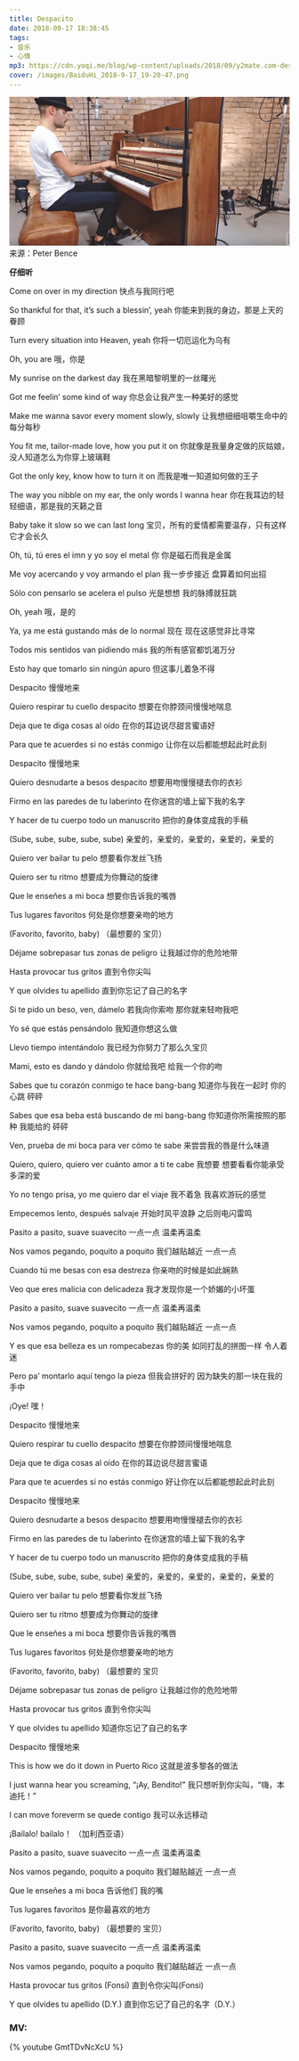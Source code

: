 ```yaml
---
title: Despacito
date: 2018-09-17 18:38:45
tags: 
- 音乐
- 心情
mp3: https://cdn.yoqi.me/blog/wp-content/uploads/2018/09/y2mate.com-despacito_piano_cover_peter_bence_GmtTDvNcXcU.mp3
cover: /images/BaiduHi_2018-9-17_19-20-47.png
---
```

![](/images/BaiduHi_2018-9-17_19-20-47.png)
来源：Peter Bence

**仔细听**

Come on over in my direction
快点与我同行吧

So thankful for that, it’s such a blessin’, yeah
你能来到我的身边，那是上天的眷顾

Turn every situation into Heaven, yeah
你将一切厄运化为乌有

Oh, you are
哦，你是

My sunrise on the darkest day
我在黑暗黎明里的一丝曙光

Got me feelin’ some kind of way
你总会让我产生一种美好的感觉

Make me wanna savor every moment slowly, slowly
让我想细细咀嚼生命中的每分每秒

You fit me, tailor-made love, how you put it on
你就像是我量身定做的灰姑娘，没人知道怎么为你穿上玻璃鞋

Got the only key, know how to turn it on
而我是唯一知道如何做的王子

The way you nibble on my ear, the only words I wanna hear
你在我耳边的轻轻细语，那是我的天籁之音

Baby take it slow so we can last long
宝贝，所有的爱情都需要温存，只有这样它才会长久

Oh, tú, tú eres el imn y yo soy el metal
你 你是磁石而我是金属

Me voy acercando y voy armando el plan
我一步步接近 盘算着如何出招

Sólo con pensarlo se acelera el pulso
光是想想 我的脉搏就狂跳

Oh, yeah
哦，是的

Ya, ya me está gustando más de lo normal
现在 现在这感觉非比寻常

Todos mis sentidos van pidiendo más
我的所有感官都饥渴万分

Esto hay que tomarlo sin ningún apuro
但这事儿着急不得

Despacito
慢慢地来

Quiero respirar tu cuello despacito
想要在你脖颈间慢慢地喘息

Deja que te diga cosas al oído
在你的耳边说尽甜言蜜语好

Para que te acuerdes si no estás conmigo
让你在以后都能想起此时此刻

Despacito
慢慢地来

Quiero desnudarte a besos despacito
想要用吻慢慢褪去你的衣衫

Firmo en las paredes de tu laberinto
在你迷宫的墙上留下我的名字

Y hacer de tu cuerpo todo un manuscrito
把你的身体变成我的手稿

(Sube, sube, sube, sube, sube)
亲爱的，亲爱的，亲爱的，亲爱的，亲爱的

Quiero ver bailar tu pelo
想要看你发丝飞扬

Quiero ser tu ritmo
想要成为你舞动的旋律

Que le enseñes a mi boca
想要你告诉我的嘴唇

Tus lugares favoritos
何处是你想要亲吻的地方

(Favorito, favorito, baby)
（最想要的 宝贝）

Déjame sobrepasar tus zonas de peligro
让我越过你的危险地带

Hasta provocar tus gritos
直到令你尖叫

Y que olvides tu apellido
直到你忘记了自己的名字

Si te pido un beso, ven, dámelo
若我向你索吻 那你就来轻吻我吧

Yo sé que estás pensándolo
我知道你想这么做

Llevo tiempo intentándolo
我已经为你努力了那么久宝贝

Mami, esto es dando y dándolo
你就给我吧 给我一个你的吻

Sabes que tu corazón conmigo te hace bang-bang
知道你与我在一起时 你的心跳 砰砰

Sabes que esa beba está buscando de mi bang-bang
你知道你所需按照的那种 我能给的 砰砰

Ven, prueba de mi boca para ver cómo te sabe
来尝尝我的唇是什么味道

Quiero, quiero, quiero ver cuánto amor a ti te cabe
我想要 想要看看你能承受多深的爱

Yo no tengo prisa, yo me quiero dar el viaje
我不着急 我喜欢游玩的感觉

Empecemos lento, después salvaje
开始时风平浪静 之后则电闪雷鸣

Pasito a pasito, suave suavecito
一点一点 温柔再温柔

Nos vamos pegando, poquito a poquito
我们越贴越近 一点一点

Cuando tú me besas con esa destreza
你亲吻的时候是如此娴熟

Veo que eres malicia con delicadeza
我才发现你是一个娇媚的小坏蛋

Pasito a pasito, suave suavecito
一点一点 温柔再温柔

Nos vamos pegando, poquito a poquito
我们越贴越近 一点一点

Y es que esa belleza es un rompecabezas
你的美 如同打乱的拼图一样 令人着迷

Pero pa’ montarlo aquí tengo la pieza
但我会拼好的 因为缺失的那一块在我的手中

¡Oye!
嘿！

Despacito
慢慢地来

Quiero respirar tu cuello despacito
想要在你脖颈间慢慢地喘息

Deja que te diga cosas al oído
在你的耳边说尽甜言蜜语

Para que te acuerdes si no estás conmigo
好让你在以后都能想起此时此刻

Despacito
慢慢地来

Quiero desnudarte a besos despacito
想要用吻慢慢褪去你的衣衫

Firmo en las paredes de tu laberinto
在你迷宫的墙上留下我的名字

Y hacer de tu cuerpo todo un manuscrito
把你的身体变成我的手稿

(Sube, sube, sube, sube, sube)
亲爱的，亲爱的，亲爱的，亲爱的，亲爱的

Quiero ver bailar tu pelo
想要看你发丝飞扬

Quiero ser tu ritmo
想要成为你舞动的旋律

Que le enseñes a mi boca
想要你告诉我的嘴唇

Tus lugares favoritos
何处是你想要亲吻的地方

(Favorito, favorito, baby)
（最想要的 宝贝

Déjame sobrepasar tus zonas de peligro
让我越过你的危险地带

Hasta provocar tus gritos
直到令你尖叫

Y que olvides tu apellido
知道你忘记了自己的名字

Despacito
慢慢地来

This is how we do it down in Puerto Rico
这就是波多黎各的做法

I just wanna hear you screaming, “¡Ay, Bendito!”
我只想听到你尖叫，“嗨，本迪托！”

I can move foreverm se quede contigo
我可以永远移动

¡Bailalo!
bailalo！
（加利西亚语）

Pasito a pasito, suave suavecito
一点一点 温柔再温柔

Nos vamos pegando, poquito a poquito
我们越贴越近 一点一点

Que le enseñes a mi boca
告诉他们 我的嘴

Tus lugares favoritos
是你最喜欢的地方

(Favorito, favorito, baby)
（最想要的 宝贝）

Pasito a pasito, suave suavecito
一点一点 温柔再温柔

Nos vamos pegando, poquito a poquito
我们越贴越近 一点一点

Hasta provocar tus gritos (Fonsi)
直到令你尖叫(Fonsi)

Y que olvides tu apellido (D.Y.)
直到你忘记了自己的名字（D.Y.）

### MV:

{% youtube GmtTDvNcXcU %}
